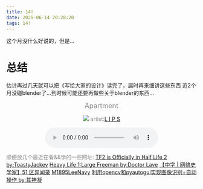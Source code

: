 ```yaml
---
title: 14!
date: 2025-06-14 20:28:20
tags: 14!
---
```

这个月没什么好说的，但是...
<!--more-->

# 总结
估计再过几天就可以把《写给大家的设计》读完了，届时再来细讲这些东西
近2个月没碰blender了...到时候可能还要再做些关于blender的东西...

<center><font color ="#878787"><font size = 4>Apartment</center></font>
<p align ="center">
    <img src ="Apartment by_L_I_P_S.jpg" style="max-width:27%; height:auto;">
    artist:<a href ="https://open.spotify.com/artist/5kzVZam6slSXoKCyAt4TRH?si=AZYZ0NcmRAyuvXetssjuLQ">L I P S</a>
</p align ="center">
<div style="text-align:center;">
    <audio controls>
        <source src="Apartment by_L_I_P_S.mp3" type="audio/mpeg">
    </audio>
</div>

顺便放几个最近在看&&学的一些网址:
[TF2 is Officially in Half Life 2 by:ToastyJackey](https://open.spotify.com/track/52EtPSN3Pfnqjr5KpJTM1s?si=b30c1873cf8941fc)
[Heavy Life 1:Large Freeman by:Doctor Lave](https://youtu.be/AxOM2X-twzA?si=m_Aw1b2WAi8Jm2VR)
[【中字 | 网络史学家】51 区异闻录](https://www.bilibili.com/video/BV1RY4y1H7bm/?share_source=copy_web&vd_source=040ed217ed20932d28aa589416f9c281)
[M1895LeeNavy](https://en.wikipedia.org/wiki/M1895_Lee_Navy)
[利用opencv和pyautogui实现图像识别+自动操作 by:其神凝](https://www.bilibili.com/video/BV1YR4y1G7Ye/?share_source=copy_web&vd_source=040ed217ed20932d28aa589416f9c281)
